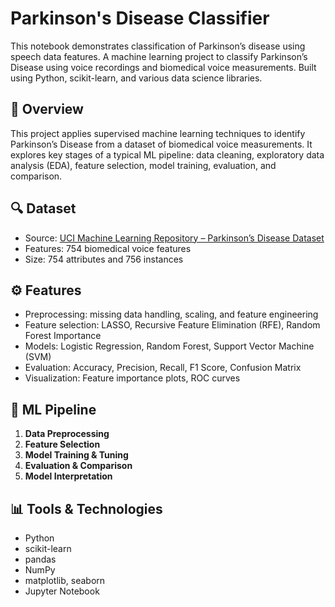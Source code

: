 # Parkinson's Disease Classifier
This notebook demonstrates classification of Parkinson’s disease using speech data features.
A machine learning project to classify Parkinson’s Disease using voice recordings and biomedical voice measurements. Built using Python, scikit-learn, and various data science libraries.

## 📌 Overview

This project applies supervised machine learning techniques to identify Parkinson’s Disease from a dataset of biomedical voice measurements. It explores key stages of a typical ML pipeline: data cleaning, exploratory data analysis (EDA), feature selection, model training, evaluation, and comparison.

## 🔍 Dataset

- Source: [UCI Machine Learning Repository – Parkinson’s Disease Dataset](https://archive.ics.uci.edu/dataset/470/parkinson+s+disease+classification)
- Features: 754 biomedical voice features 
- Size: 754 attributes and 756 instances

## ⚙️ Features

- Preprocessing: missing data handling, scaling, and feature engineering
- Feature selection: LASSO, Recursive Feature Elimination (RFE), Random Forest Importance
- Models: Logistic Regression, Random Forest, Support Vector Machine (SVM)
- Evaluation: Accuracy, Precision, Recall, F1 Score, Confusion Matrix
- Visualization: Feature importance plots, ROC curves

## 🧠 ML Pipeline

1. **Data Preprocessing**
2. **Feature Selection**
3. **Model Training & Tuning**
4. **Evaluation & Comparison**
5. **Model Interpretation**

## 📊 Tools & Technologies

- Python
- scikit-learn
- pandas
- NumPy
- matplotlib, seaborn
- Jupyter Notebook
